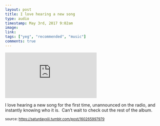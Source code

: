 ```yaml
---
layout: post
title: I love hearing a new song 
type: audio
timestamp: May 3rd, 2017 9:02am
image: 
link: 
tags: ["yeg", "recommended", "music"]
comments: true
---
```

<embed type="audio/mpeg" src="https://bandcamp.com/stream_redirect?enc=mp3-128&amp;track_id=3060742330&amp;ts=1618828289&amp;t=3f513273e795169c1c71c329d18c98e60c5f56f0">
       
I love hearing a new song for the first time, unannounced on the radio, and instantly knowing who it is.  Can’t wait to check out the rest of the album.
 
  
<small>source: https://saturdayxiii.tumblr.com/post/160265997979</small>